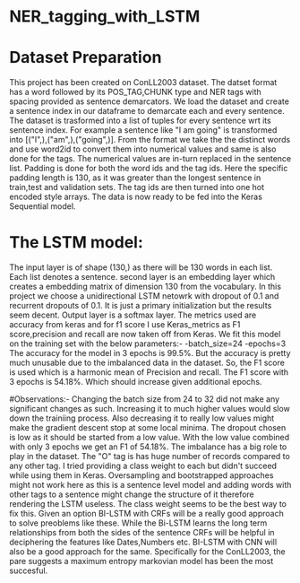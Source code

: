 # NER_tagging_with_LSTM
# Dataset Preparation
This project has been created on ConLL2003 dataset. The datset format has a word followed by its POS_TAG,CHUNK type and NER tags with spacing 
provided as sentence demarcators.
We load the dataset and create a sentence index in our dataframe to demarcate each and every sentence.
The dataset is trasformed into a list of tuples for every sentence wrt its sentence index. For example a sentence like "I am going" is 
transformed into [("I",<TAG>),("am",<TAG>),("going",<TAG>)].
From the format we take the the distinct words and use word2id to convert them into numerical values and same is also done for the tags.
The numerical values are in-turn replaced in the sentence list.
Padding is done for both the word ids and the tag ids.
Here the specific padding length is 130, as it was greater than the longest sentence in train,test and validation sets.
The tag ids are then turned into one hot encoded style arrays.
The data is now ready to be fed into the Keras Sequential model.

# The LSTM model:
The input layer is of shape (130,) as there will be 130 words in each list. Each list denotes a sentence.
second layer is an embedding layer which creates a embedding matrix of dimension 130 from the vocabulary.
In this project we choose a unidirectional LSTM netowrk with dropout of 0.1 and recurrent dropouts of 0.1. 
It is just a primary initialization but the results seem decent.
Output layer is a softmax layer.
The metrics used are accuracy from keras and for f1 score I use Keras_metrics as F1 score,precision and recall are now taken off from Keras.
We fit this model on the training set with the below parameters:-
-batch_size=24
-epochs=3
The accuracy for the model in 3 epochs is 99.5%. But the accuracy is pretty much unusable due to the imbalanced data in the dataset.
So, the F1 score is used which is a harmonic mean of Precision and recall.
The F1 score with 3 epochs is 54.18%. Which should increase given additional epochs.

#Observations:-
Changing the batch size from 24 to 32 did not make any significant changes as such. Increasing it to 
much higher values would slow down the trainiing process. Also decreasing it to really low values might make the gradient descent 
stop at some local minima.
The dropout chosen is low as it should be started from a low value. With the low value combined with only 3 epochs we get an F1 of 54.18%.
The imbalance has a big role to play in the dataset. The "O" tag is has huge number of records compared to any other tag. 
I tried providing a class weight to each but didn't succeed while using them in Keras. Oversampling and bootstrapped approaches 
might not work here as this is a sentence level model and adding words with other tags to a sentence might change the structure of it
therefore rendering the LSTM useless. The class weight seems to be the best way to fix this.
Given an option BI-LSTM with CRFs will be a really good approach to solve preoblems like these. While the Bi-LSTM learns the 
long term relationships from both the sides of the sentence CRFs will be helpful in deciphering the features like Dates,Numbers etc.
BI-LSTM with CNN will also be a good approach for the same.
Specifically for the ConLL2003, the pare suggests a maximum entropy markovian model has been the most succesful.





